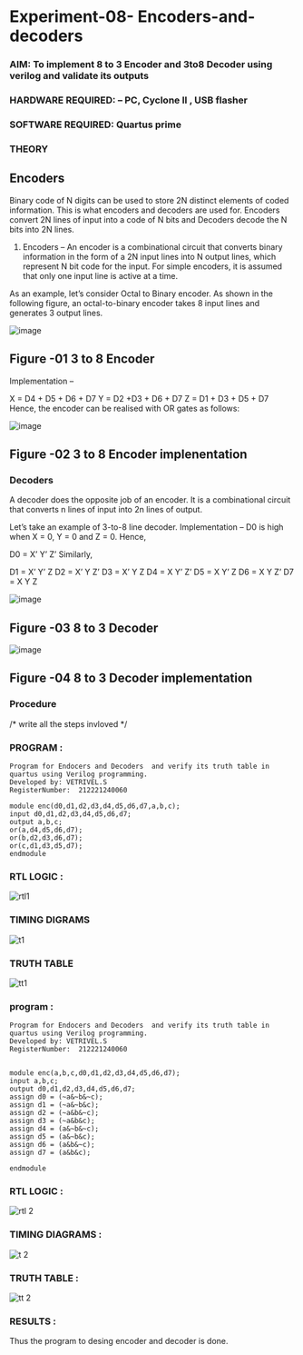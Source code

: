 # Experiment-08- Encoders-and-decoders 
### AIM: To implement 8 to 3 Encoder and  3to8 Decoder using verilog and validate its outputs
### HARDWARE REQUIRED:  – PC, Cyclone II , USB flasher
### SOFTWARE REQUIRED:   Quartus prime
### THEORY 

## Encoders
Binary code of N digits can be used to store 2N distinct elements of coded information. This is what encoders and decoders are used for. Encoders convert 2N lines of input into a code of N bits and Decoders decode the N bits into 2N lines.

1. Encoders –
An encoder is a combinational circuit that converts binary information in the form of a 2N input lines into N output lines, which represent N bit code for the input. For simple encoders, it is assumed that only one input line is active at a time.

As an example, let’s consider Octal to Binary encoder. As shown in the following figure, an octal-to-binary encoder takes 8 input lines and generates 3 output lines.

![image](https://user-images.githubusercontent.com/36288975/171543588-bc0746df-a173-4b35-989e-5fb7d385fe8a.png)
## Figure -01 3 to 8 Encoder 


Implementation –

X = D4 + D5 + D6 + D7
Y = D2 +D3 + D6 + D7
Z = D1 + D3 + D5 + D7 
Hence, the encoder can be realised with OR gates as follows:


![image](https://user-images.githubusercontent.com/36288975/171543740-68403b82-aa93-4c98-9343-f32b14885a2e.png)
## Figure -02 3 to 8 Encoder implenentation 

 ### Decoders 
A decoder does the opposite job of an encoder. It is a combinational circuit that converts n lines of input into 2n lines of output.

Let’s take an example of 3-to-8 line decoder.
Implementation –
D0 is high when X = 0, Y = 0 and Z = 0. Hence,

D0 = X’ Y’ Z’ 
Similarly,

D1 = X’ Y’ Z
D2 = X’ Y Z’
D3 = X’ Y Z
D4 = X Y’ Z’
D5 = X Y’ Z
D6 = X Y Z’
D7 = X Y Z 


![image](https://user-images.githubusercontent.com/36288975/171543978-ee2d0671-2846-40a1-8705-507fd6287a49.png)
## Figure -03 8 to 3 Decoder 



![image](https://user-images.githubusercontent.com/36288975/171543866-5a6eace6-8683-49d7-9c4f-a7cb30ec3035.png)
## Figure -04 8 to 3 Decoder implementation 

### Procedure
/* write all the steps invloved */



### PROGRAM :
~~~
Program for Endocers and Decoders  and verify its truth table in quartus using Verilog programming.
Developed by: VETRIVEL.S
RegisterNumber:  212221240060

module enc(d0,d1,d2,d3,d4,d5,d6,d7,a,b,c);
input d0,d1,d2,d3,d4,d5,d6,d7;
output a,b,c;
or(a,d4,d5,d6,d7);
or(b,d2,d3,d6,d7);
or(c,d1,d3,d5,d7);
endmodule
~~~
### RTL LOGIC  :
![rtl1](https://user-images.githubusercontent.com/95363138/171548021-7c0b0c93-6536-41fb-ba40-b7929eb5c42a.png)
### TIMING DIGRAMS  
![t1](https://user-images.githubusercontent.com/95363138/171548071-0291a4b6-ca7f-410d-a622-4d6e9e3e50e0.jpeg)
### TRUTH TABLE 
![tt1](https://user-images.githubusercontent.com/95363138/171548094-293e7927-1039-4b92-bddc-7985eb7c4807.png)
### program :
~~~
Program for Endocers and Decoders  and verify its truth table in quartus using Verilog programming.
Developed by: VETRIVEL.S
RegisterNumber:  212221240060


module enc(a,b,c,d0,d1,d2,d3,d4,d5,d6,d7);
input a,b,c;
output d0,d1,d2,d3,d4,d5,d6,d7;
assign d0 = (~a&~b&~c);
assign d1 = (~a&~b&c);
assign d2 = (~a&b&~c);
assign d3 = (~a&b&c);
assign d4 = (a&~b&~c);
assign d5 = (a&~b&c);
assign d6 = (a&b&~c);
assign d7 = (a&b&c);

endmodule
~~~
### RTL LOGIC :
![rtl 2](https://user-images.githubusercontent.com/95363138/171548699-54b21cbf-c177-474e-a03f-cad7510a3d49.png)

### TIMING DIAGRAMS :
![t 2](https://user-images.githubusercontent.com/95363138/171548710-266db849-1e62-44b7-862b-d95911bad70e.png)
### TRUTH TABLE :
![tt 2](https://user-images.githubusercontent.com/95363138/171548812-54532db1-7ba4-447b-963e-5716b26dbcf5.png)
### RESULTS :
Thus the program to desing encoder and decoder is done.

